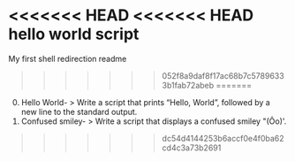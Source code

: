 <<<<<<< HEAD
<<<<<<< HEAD
hello world script
=======
My first shell redirection readme
>>>>>>> 052f8a9daf8f17ac68b7c57896333b1fab72abeb
=======
0. Hello World- > Write a script that prints “Hello, World”, followed by a new line to the standard output.
1. Confused smiley- > Write a script that displays a confused smiley "(Ôo)'.
>>>>>>> dc54d4144253b6accf0e4f0ba62cd4c3a73b2691
